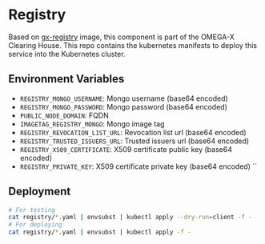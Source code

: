 # Registry
Based on [gx-registry](https://gitlab.com/gaia-x/lab/compliance/gx-registry) image, this component is part of the OMEGA-X Clearing House. This repo contains the kubernetes manifests to deploy this service into the Kubernetes cluster.

## Environment Variables
* `REGISTRY_MONGO_USERNAME`: Mongo username (base64 encoded)
* `REGISTRY_MONGO_PASSWORD`: Mongo password (base64 encoded)
* `PUBLIC_NODE_DOMAIN`: FQDN
* `IMAGETAG_REGISTRY_MONGO`: Mongo image tag
* `REGISTRY_REVOCATION_LIST_URL`: Revocation list url (base64 encoded)
* `REGISTRY_TRUSTED_ISSUERS_URL`: Trusted issuers url (base64 encoded)
* `REGISTRY_X509_CERTIFICATE`: X509 certificate public key (base64 encoded)
* `REGISTRY_PRIVATE_KEY`: X509 certificate private key (base64 encoded)
``
## Deployment

```bash
# For testing
cat registry/*.yaml | envsubst | kubectl apply --dry-run=client -f -
# For deploying
cat registry/*.yaml | envsubst | kubectl apply -f -
```